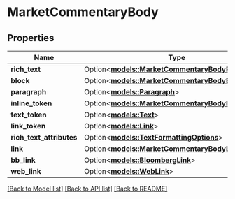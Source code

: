 # MarketCommentaryBody

## Properties

Name | Type | Description | Notes
------------ | ------------- | ------------- | -------------
**rich_text** | Option<[**models::MarketCommentaryBodyRichText**](MarketCommentaryBody_rich_text.md)> |  | [optional]
**block** | Option<[**models::MarketCommentaryBodyBlock**](MarketCommentaryBody_block.md)> |  | [optional]
**paragraph** | Option<[**models::Paragraph**](Paragraph.md)> |  | [optional]
**inline_token** | Option<[**models::MarketCommentaryBodyInlineToken**](MarketCommentaryBody_inline_token.md)> |  | [optional]
**text_token** | Option<[**models::Text**](Text.md)> |  | [optional]
**link_token** | Option<[**models::Link**](Link.md)> |  | [optional]
**rich_text_attributes** | Option<[**models::TextFormattingOptions**](Text_formatting_options.md)> |  | [optional]
**link** | Option<[**models::MarketCommentaryBodyLink**](MarketCommentaryBody_link.md)> |  | [optional]
**bb_link** | Option<[**models::BloombergLink**](Bloomberg_Link.md)> |  | [optional]
**web_link** | Option<[**models::WebLink**](Web_Link.md)> |  | [optional]

[[Back to Model list]](../README.md#documentation-for-models) [[Back to API list]](../README.md#documentation-for-api-endpoints) [[Back to README]](../README.md)


